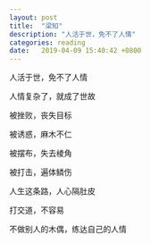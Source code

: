 ```yaml
---
layout: post
title:  "梁知"
description: "人活于世，免不了人情"
categories: reading
date:   2019-04-09 15:40:42 +0800
---
```

人活于世，免不了人情

人情复杂了，就成了世故

被挫败，丧失目标

被诱惑，麻木不仁

被摆布，失去棱角

被打击，遍体鳞伤

人生这条路，人心隔肚皮

打交道，不容易

不做别人的木偶，练达自己的人情